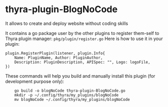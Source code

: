 # thyra-plugin-BlogNoCode

It allows to create and deploy website without coding skills

It contains a go package user by the other plugins to register them-self to Thyra plugin manager: `pkg/plugin/register.go`
Here is how to use it in your plugin:

```golang
plugin.RegisterPlugin(listener, plugin.Info{
    Name: PluginName, Author: PluginAuthor,
    Description: PluginDescription, APISpec: "", Logo: logoFile,
})
```

These commands will help you build and manually install this plugin (for development purpose only):

```shell
    go build -o blogNoCode thyra-plugin-BlogNoCode.go
    mkdir -p ~/.config/thyra/my_plugins/blogNoCode
    mv blogNoCode ~/.config/thyra/my_plugins/blogNoCode
```

